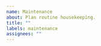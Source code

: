 ```yaml
---
name: Maintenance
about: Plan routine housekeeping.
title: ""
labels: maintenance
assignees: ""
---
```

